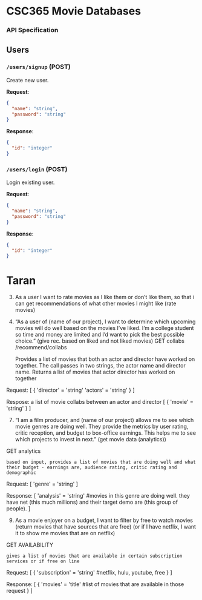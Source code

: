 # CSC365 Movie Databases 
### API Specification

## Users
### `/users/signup` (POST)
Create new user. <br />

**Request**:

```json
{
  "name": "string",
  "password": "string" 
}
```
**Response**:

```json
{
  "id": "integer"
}
```
### `/users/login` (POST)
Login existing user. <br />

**Request**:

```json
{
  "name": "string",
  "password": "string"
}
```
**Response**:

```json
{
  "id": "integer"
}
```

# Taran
3) As a user I want to rate movies as I like them or don’t like them, so that i can get recommendations of what other movies I might like   (rate movies)

5) “As a user of (name of our project), I want to determine which upcoming movies will do well based on the movies I’ve liked. I’m a college student so time and money are limited and I’d want to pick the best possible choice.” (give rec. based on liked and not liked movies)
GET collabs /recommend/collabs

    Provides a list of movies that both an actor and director have worked on together. The call passes in two strings, the actor name and director name. Returns a list of movies that actor director has worked on together

Request: 
    [
        {
            'director' = 'string'
            'actors' = 'string'
        }
    ]

Respose:  a list of movie collabs between an actor and director
    [
        {
            'movie' = 'string'
        }
    ]


7) “I am a film producer, and (name of our project) allows me to see which movie genres are doing well. They provide the metrics by user rating, critic reception, and budget to box-office earnings. This helps me to see which projects to invest in next.” (get movie data (analytics))

GET analytics  

    based on input, provides a list of movies that are doing well and what their budget - earnings are, audience rating, critic rating and demographic 

Request:
    [
        'genre' = 'string'
    ]

Response: 
    [
        'analysis' = 'string' #movies in this genre are doing well. they have net (this much millions) and their
        target demo are (this group of people).
    ]


9) As a movie enjoyer on a budget, I want to filter by free to watch movies (return movies that have sources that are free) (or if I have netflix, I want it to show me movies that are on netflix)

GET AVAILABILITY 

    gives a list of movies that are available in certain subscription services or if free on line

Request: 
    [
        {
            'subscription' = 'string' #netflix, hulu, youtube, free
        }
    ]

Response:
    [
        {
            'movies' = 'title' #list of movies that are available in those request
        }
    ]
